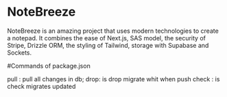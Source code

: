 # NoteBreeze

NoteBreeze is an amazing project that uses modern technologies to create a notepad. It combines the ease of Next.js, SAS model, the security of Stripe, Drizzle ORM, the styling of Tailwind, storage with Supabase and Sockets.

#Commands of package.json

pull : pull all changes in db;
drop: is drop migrate whit when push
check : is check migrates updated
